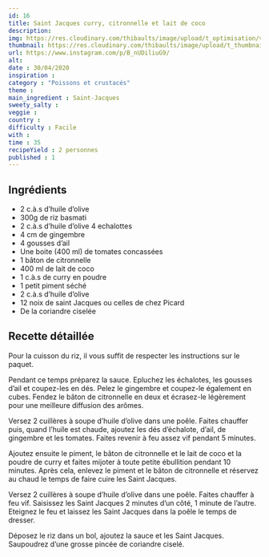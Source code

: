 ```yaml
---
id: 16
title: Saint Jacques curry, citronnelle et lait de coco
description: 
img: https://res.cloudinary.com/thibaults/image/upload/t_optimisation/v1600517720/Recipes/20200430_saint_jacques.jpg
thumbnail: https://res.cloudinary.com/thibaults/image/upload/t_thumbnail_josie/v1600517720/Recipes/20200430_saint_jacques.jpg
url: https://www.instagram.com/p/B_nUDiliuG9/
alt: 
date : 30/04/2020
inspiration :
category : "Poissons et crustacés"
theme : 
main_ingredient : Saint-Jacques
sweety_salty : 
veggie : 
country :
difficulty : Facile
with : 
time : 35
recipeYield : 2 personnes
published : 1
---
```


## Ingrédients
 - 2 c.à.s d’huile d’olive
 - 300g de riz basmati
 - 2 c.à.s d’huile d’olive 4 echalottes
 - 4 cm de gingembre
 - 4 gousses d’ail
 - Une boite (400 ml) de tomates concassées
 - 1 bâton de citronnelle
 - 400 ml de lait de coco
 - 1 c.à.s de curry en poudre
 - 1 petit piment séché
 - 2 c.à.s d’huile d’olive
 - 12 noix de saint Jacques ou celles de chez Picard
 - De la coriandre ciselée

## Recette détaillée
Pour la cuisson du riz, il vous suffit de respecter les instructions sur le paquet.

Pendant ce temps préparez la sauce. Epluchez les échalotes, les gousses d’ail et coupez-les en dés. Pelez le gingembre et coupez-le également en cubes. Fendez le bâton de citronnelle en deux et écrasez-le légèrement pour une meilleure diffusion des arômes.

Versez 2 cuillères à soupe d’huile d’olive dans une poêle. Faites chauffer puis, quand l’huile est chaude, ajoutez les dés d’échalote, d’ail, de gingembre et les tomates. Faites revenir à feu assez vif pendant 5 minutes.

Ajoutez ensuite le piment, le bâton de citronnelle et le lait de coco et la poudre de curry et faites mijoter à toute petite ébullition pendant 10 minutes. Après cela, enlevez le piment et le bâton de citronnelle et réservez au chaud le temps de faire cuire les Saint Jacques.

Versez 2 cuillères à soupe d’huile d’olive dans une poêle. Faites chauffer à feu vif. Saisissez les Saint Jacques 2 minutes d’un côté, 1 minute de l’autre. Eteignez le feu et laissez les Saint Jacques dans la poêle le temps de dresser.

Déposez le riz dans un bol, ajoutez la sauce et les Saint Jacques.
Saupoudrez d’une grosse pincée de coriandre ciselé.